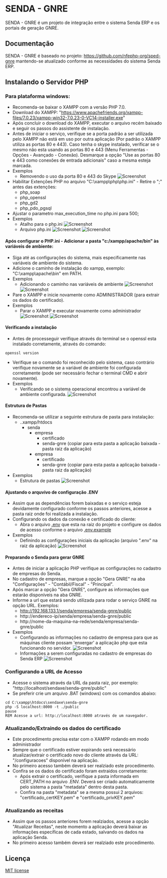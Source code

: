# SENDA - GNRE

SENDA - GNRE é um projeto de integração entre o sistema Senda ERP e os portais de geração GNRE.

## Documentação
SENDA - GNRE é baseado no projeto: https://github.com/nfephp-org/sped-gnre mantendo-se atualizado conforme as necessidades do sistema Senda ERP.

## Instalando o Servidor PHP
### Para plataforma windows:
- Recomenda-se baixar o XAMPP com a versão PHP 7.0.
- Download do XAMPP: "https://www.apachefriends.org/xampp-files/7.0.23/xampp-win32-7.0.23-0-VC14-installer.exe" 
- Após concluir o download do XAMPP, executar o arquivo recém baixado e seguir os passos do assistente de instalação.
- Antes de iniciar o serviço, verifique se a porta padrão a ser utilizada pelo XAMPP não está em uso por outra aplicação (Por padrão o XAMPP utiliza as portas 80 e 443). Caso tenha o skype instalado, verificar se o mesmo não esta usando as portas 80 e 443 (Menu Ferramentas - Opções - Avançado - Conexão). Desmarque a opção "Use as portas 80 e 443 como conexões de entrada adicionais" caso a mesma esteja marcada.
- Exemplos
  - Removendo o uso da porta 80 e 443 do Skype
    ![Screenshot](./tests/exemplos/img02.png)
- Habilitar Extenções PHP no arquivo "C:\xampp\php\php.ini" - Retire o ";" antes das extenções:
  - php_soap
  - php_openssl
  - php_gd2
  - php_pdo_pgsql
- Ajustar o parametro max_execution_time no php.ini para 500;
- Exemplos
  - Atalho para o php.ini
    ![Screenshot](./tests/exemplos/img01.png)
  - Arquivo php.ini
    ![Screenshot](./tests/exemplos/img03.png)
    ![Screenshot](./tests/exemplos/img04.png)

#### Após configurar o PHP.ini - Adicionar a pasta "c:/xampp/apache/bin" às variáveis de ambiente:
- Siga até as configurações do sistema, mais especificamente nas variáveis de ambiente do sistema. 
- Adicione o caminho de instalação do xampp, exemplo: "C:\xampp\apache\bin" em PATH.
- Exemplos
  - Adicionando o caminho nas variáveis de ambiente
    ![Screenshot](./tests/exemplos/img05.png)
    ![Screenshot](./tests/exemplos/img06.png)
- Pare o XAMPP e inicie novamente como ADMINISTRADOR (para extrair os dados do certificado).
- Exemplos
  - Parar o XAMPP e executar novamente como administrador
    ![Screenshot](./tests/exemplos/img07.png)
    ![Screenshot](./tests/exemplos/img08.png)
#### Verificando a instalação
- Antes de processeguir verifique através do terminal se o openssl esta instalado corretamente, através do comando:
```terminal
openssl version
```
- Verifique se o comando foi reconhecido pelo sistema, caso contrário verifique novamente se a variável de ambiente foi configurada corretamente (pode ser necessário fechar o terminal CMD e abrir novamente).
- Exemplos
  - Verificando se o sistema operacional encontrou a variável de ambiente configurada.
    ![Screenshot](./tests/exemplos/img09.png)
#### Estrutura de Pastas
- Recomenda-se utilizar a seguinte estrutura de pasta para instalação:
  * ..xampp/htdocs
    * senda
        * empresa
            * certificado
            * senda-gnre (copiar para esta pasta a aplicação baixada - pasta raiz da aplicação)
        * empresa
            * certificado
            * senda-gnre (copiar para esta pasta a aplicação baixada - pasta raiz da aplicação)
- Exemplos
  - Estrutura de pastas
    ![Screenshot](./tests/exemplos/img10.png)
#### Ajustando o arquvivo de configuração .ENV
- Assim que as dependências forem baixadas e o serviço esteja devidamente configurado conforme os passos anteriores, acesse a pasta raiz onde foi realizada a instalação.
- Configurando os dados da conexão e certificado do cliente:
    * Abra o arquivo [.env](http://github.com/sendaxe/senda-gnre/blob/master/.env) que esta na raiz do projeto e configure os dados de acesso conforme o arquivo [.env.example](http://github.com/sendaxe/senda-gnre/blob/master/.env.example)
- Exemplos
  - Definindo as configurações iniciais da aplicação (arquivo ".env" na raiz da aplicação)
    ![Screenshot](./tests/exemplos/img11.png)

#### Preparando o Senda para gerar GNRE
- Antes de iniciar a aplicação PHP verifique as configurações no cadastro de empresas do Senda.
- No cadastro de empresas, marque a opção "Gera GNRE" na aba "Configurações" - "Contábil/Fiscal" - "Principal".
- Após marcar a opção "Gera GNRE", configure as informações que estarão disponíveis na aba GNRE.
- Informe a url que estará sendo utilizada para rodar o serviço GNRE na opção URL. Exemplos: 
    * http://192.168.133.1/senda/empresa/senda-gnre/public
    * http://endereco-ip/senda/empresa/senda-gnre/public
    * http://nome-da-maquina-na-rede/senda/empresa/senda-gnre/public
- Exemplos
  - Configurando as informações no cadastro de empresa para que as máquinas cliente possam 'enxergar' a aplicação php que esta funcionando no servidor.
    ![Screenshot](./tests/exemplos/img12.png)
  - Informações a serem configuradas no cadastro de empresas do Senda ERP
    ![Screenshot](./tests/exemplos/img13.png)

### Configurando a URL de Acesso
- Acesse o sistema através da URL da pasta raiz, por exemplo: "http://localhost/sendaxe/senda-gnre/public" 
- Se preferir crie um arquivo .BAT (windows) com os comandos abaixo:
``` terminal
cd C:\xampp\htdocs\sendaxe\senda-gnre
php -S localhost:8000 -t ./public
pause
REM Acesse a url: http://localhost:8000 através de um navegador.
```

### Atualizando/Extraindo os dados do certificado
- Este procedimento precisa estar com o XAMPP rodando em modo administrador
- Sempre que o certificado estiver expirando será necessário atualizar/extrair o certificado novo do cliente através da URL: "/configuracoes" disponível na aplicação.
- No primeiro acesso também deverá ser realziado este procedimento.
- Confira se os dados do certificado foram extraidos corretamente:
    * Após extrair o certificado, verifique a pasta informada em CERT_PATH no arquivo .ENV. Deverá ser criado automaticamente pelo sistema a pasta "metadata" dentro desta pasta.
    * Confira na pasta "metadata" se a mesma possui 2 arquivos: "certificado_certKEY.pem" e "certificado_privKEY.pem"

### Atualizando as receitas
- Assim que os passos anteriores forem realziados, acesse a opção "Atualizar Receitas", neste momento a aplicação deverá baixar as informações específicas de cada estado, salvando os dados na aplicação Senda.
- No primeiro acesso também deverá ser realziado este procedimento.

## Licença
[MIT license](http://opensource.org/licenses/MIT)
